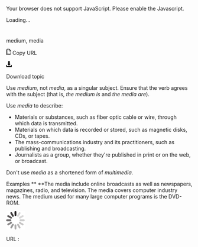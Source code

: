 Your browser does not support JavaScript. Please enable the Javascript.

Loading...

# 

medium, media

![Copy URL](media/medium-media/Copy.png)
Copy URL

![Download](media/medium-media/Download.png)

Download topic

Use *medium*, not *media*, as a singular subject. Ensure that the verb agrees with the subject (that is, *the medium is* and *the media are*).

Use *media* to describe:

  - Materials or substances, such as fiber optic cable or wire, through which data is transmitted. 
  - Materials on which data is recorded or stored, such as magnetic disks, CDs, or tapes. 
  - The mass-communications industry and its practitioners, such as publishing and broadcasting. 
  - Journalists as a group, whether they're published in print or on the web, or broadcast. 

Don't use *media* as a shortened form of *multimedia*.

Examples **
**The media include online broadcasts as well as newspapers, magazines, radio, and television. 
The media covers computer industry news.
The medium used for many large computer programs is the DVD-ROM. 

![In progress](media/medium-media/activity-large.gif)

URL :
